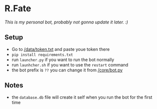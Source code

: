 # R.Fate

*This is my personal bot, probably not gonna update it later. :)*


## Setup
* Go to [/data/token.txt](https://github.com/nxtlo/R.Fate/blob/master/data/token.txt) and paste youe token there
* `pip install requirements.txt`
* run `launcher.py` if you want to run the bot normally
* run `launhcher.sh` if you want to use the `restart` command
* the bot prefix is `??` you can change it from [/core/bot.py](https://github.com/nxtlo/R.Fate/blob/master/core/bot.py)


## Notes 

* the `database.db` file will create it self when you run the bot for the first time

